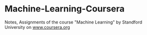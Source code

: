 # Machine-Learning-Coursera
Notes, Assignments of the course "Machine Learning" by Standford University on www.coursera.org
